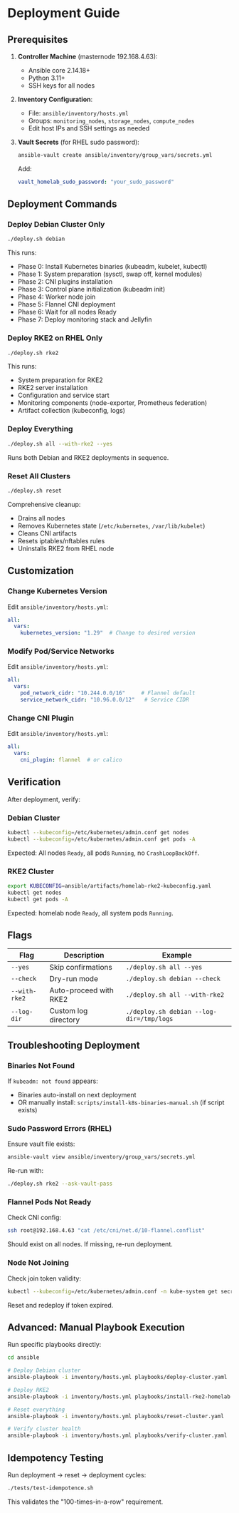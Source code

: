 # Deployment Guide

## Prerequisites

1. **Controller Machine** (masternode 192.168.4.63):
   - Ansible core 2.14.18+
   - Python 3.11+
   - SSH keys for all nodes

2. **Inventory Configuration**:
   - File: `ansible/inventory/hosts.yml`
   - Groups: `monitoring_nodes`, `storage_nodes`, `compute_nodes`
   - Edit host IPs and SSH settings as needed

3. **Vault Secrets** (for RHEL sudo password):
   ```bash
   ansible-vault create ansible/inventory/group_vars/secrets.yml
   ```
   
   Add:
   ```yaml
   vault_homelab_sudo_password: "your_sudo_password"
   ```

## Deployment Commands

### Deploy Debian Cluster Only
```bash
./deploy.sh debian
```

This runs:
- Phase 0: Install Kubernetes binaries (kubeadm, kubelet, kubectl)
- Phase 1: System preparation (sysctl, swap off, kernel modules)
- Phase 2: CNI plugins installation
- Phase 3: Control plane initialization (kubeadm init)
- Phase 4: Worker node join
- Phase 5: Flannel CNI deployment
- Phase 6: Wait for all nodes Ready
- Phase 7: Deploy monitoring stack and Jellyfin

### Deploy RKE2 on RHEL Only
```bash
./deploy.sh rke2
```

This runs:
- System preparation for RKE2
- RKE2 server installation
- Configuration and service start
- Monitoring components (node-exporter, Prometheus federation)
- Artifact collection (kubeconfig, logs)

### Deploy Everything
```bash
./deploy.sh all --with-rke2 --yes
```

Runs both Debian and RKE2 deployments in sequence.

### Reset All Clusters
```bash
./deploy.sh reset
```

Comprehensive cleanup:
- Drains all nodes
- Removes Kubernetes state (`/etc/kubernetes`, `/var/lib/kubelet`)
- Cleans CNI artifacts
- Resets iptables/nftables rules
- Uninstalls RKE2 from RHEL node

## Customization

### Change Kubernetes Version
Edit `ansible/inventory/hosts.yml`:
```yaml
all:
  vars:
    kubernetes_version: "1.29"  # Change to desired version
```

### Modify Pod/Service Networks
Edit `ansible/inventory/hosts.yml`:
```yaml
all:
  vars:
    pod_network_cidr: "10.244.0.0/16"     # Flannel default
    service_network_cidr: "10.96.0.0/12"   # Service CIDR
```

### Change CNI Plugin
Edit `ansible/inventory/hosts.yml`:
```yaml
all:
  vars:
    cni_plugin: flannel  # or calico
```

## Verification

After deployment, verify:

### Debian Cluster
```bash
kubectl --kubeconfig=/etc/kubernetes/admin.conf get nodes
kubectl --kubeconfig=/etc/kubernetes/admin.conf get pods -A
```

Expected: All nodes `Ready`, all pods `Running`, no `CrashLoopBackOff`.

### RKE2 Cluster
```bash
export KUBECONFIG=ansible/artifacts/homelab-rke2-kubeconfig.yaml
kubectl get nodes
kubectl get pods -A
```

Expected: homelab node `Ready`, all system pods `Running`.

## Flags

| Flag | Description | Example |
|------|-------------|---------|
| `--yes` | Skip confirmations | `./deploy.sh all --yes` |
| `--check` | Dry-run mode | `./deploy.sh debian --check` |
| `--with-rke2` | Auto-proceed with RKE2 | `./deploy.sh all --with-rke2` |
| `--log-dir` | Custom log directory | `./deploy.sh debian --log-dir=/tmp/logs` |

## Troubleshooting Deployment

### Binaries Not Found
If `kubeadm: not found` appears:
- Binaries auto-install on next deployment
- OR manually install: `scripts/install-k8s-binaries-manual.sh` (if script exists)

### Sudo Password Errors (RHEL)
Ensure vault file exists:
```bash
ansible-vault view ansible/inventory/group_vars/secrets.yml
```

Re-run with:
```bash
./deploy.sh rke2 --ask-vault-pass
```

### Flannel Pods Not Ready
Check CNI config:
```bash
ssh root@192.168.4.63 "cat /etc/cni/net.d/10-flannel.conflist"
```

Should exist on all nodes. If missing, re-run deployment.

### Node Not Joining
Check join token validity:
```bash
kubectl --kubeconfig=/etc/kubernetes/admin.conf -n kube-system get secrets | grep bootstrap-token
```

Reset and redeploy if token expired.

## Advanced: Manual Playbook Execution

Run specific playbooks directly:

```bash
cd ansible

# Deploy Debian cluster
ansible-playbook -i inventory/hosts.yml playbooks/deploy-cluster.yaml

# Deploy RKE2
ansible-playbook -i inventory/hosts.yml playbooks/install-rke2-homelab.yml --ask-vault-pass

# Reset everything
ansible-playbook -i inventory/hosts.yml playbooks/reset-cluster.yaml

# Verify cluster health
ansible-playbook -i inventory/hosts.yml playbooks/verify-cluster.yaml
```

## Idempotency Testing

Run deployment → reset → deployment cycles:
```bash
./tests/test-idempotence.sh
```

This validates the "100-times-in-a-row" requirement.
